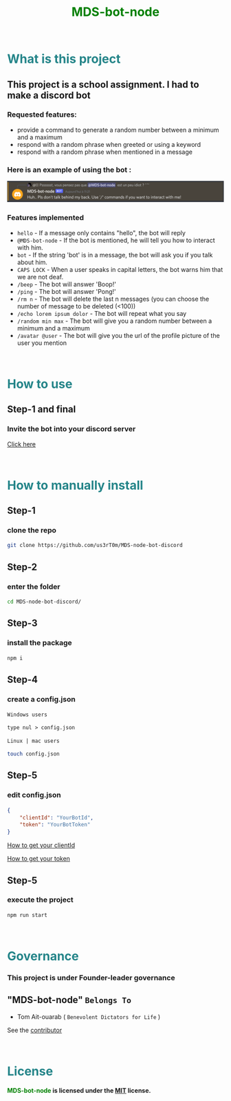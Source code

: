 <div align="center">
<h1 style="color: green">MDS-bot-node</h1>
</div>

<br/>

# <span style="color: #258589">What is this project</span>

## This project is a school assignment. I had to make a discord bot

### Requested features:

* provide a command to generate a random number between a minimum and a maximum
* respond with a random phrase when greeted or using a keyword
* respond with a random phrase when mentioned in a message


### Here is an example of using the bot :
![example of using the bot](image/exemple.png)

### Features implemented

* `hello` - If a message only contains "hello", the bot will reply
* `@MDS-bot-node` - If the bot is mentioned, he will tell you how to interact with him.
* `bot` - If the string 'bot' is in a message, the bot will ask you if you talk about him.
* `CAPS LOCK` - When a user speaks in capital letters, the bot warns him that we are not deaf.
* `/beep` - The bot will answer 'Boop!'
* `/ping` - The bot will answer 'Pong!'
* `/rm n` - The bot will delete the last n messages (you can choose the number of message to be deleted (<100))
* `/echo lorem ipsum dolor` - The bot will repeat what you say
* `/random min max` - The bot will give you a random number between a minimum and a maximum
* `/avatar @user` - The bot will give you the url of the profile picture of the user you mention

<br/>

# <span style="color: #258589">How to use</span>


## Step-1 and final
### Invite the bot into your discord server

[Click here](https://discord.com/api/oauth2/authorize?client_id=951392843740618772&permissions=8&scope=bot%20applications.commands)

<br/>

# <span style="color: #258589">How to manually install</span>

## Step-1

### clone the repo

```bash
git clone https://github.com/us3rT0m/MDS-node-bot-discord
```

## Step-2

### enter the folder

```bash
cd MDS-node-bot-discord/
```

## Step-3

### install the package

```bash
npm i
```

## Step-4

### create a config.json

`Windows users`
```batch
type nul > config.json
```

`Linux | mac users`
```bash
touch config.json
```

## Step-5

### edit config.json

```json
{
    "clientId": "YourBotId",
    "token": "YourBotToken"
}
```
[How to get your clientId](https://discordjs.guide/preparations/adding-your-bot-to-servers.html#creating-and-using-your-invite-link)

[How to get your token](https://discordjs.guide/preparations/setting-up-a-bot-application.html#creating-your-bot)

## Step-5

### execute the project

```bash
npm run start
```

<br/>

# <span style="color: #258589">Governance</span>

### This project is under Founder-leader governance

## **"MDS-bot-node"**  `Belongs To`

* Tom Ait-ouarab ( `Benevolent Dictators for Life` )

See the [contributor](https://github.com/us3rT0m/MDS-node-bot-discord/graphs/contributors)


<br/>

# <span style="color: #258589">License</span>

**<span style="color: green">MDS-bot-node</span> is licensed under the [MIT](./LICENSE) license.**
